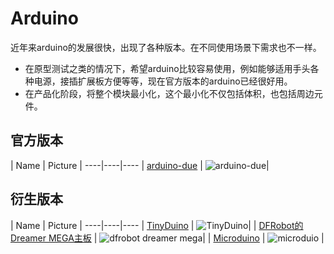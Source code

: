 # Arduino

近年来arduino的发展很快，出现了各种版本。在不同使用场景下需求也不一样。

* 在原型测试之类的情况下，希望arduino比较容易使用，例如能够适用手头各种电源，接插扩展板方便等等，现在官方版本的arduino已经很好用。
* 在产品化阶段，将整个模块最小化，这个最小化不仅包括体积，也包括周边元件。

## 官方版本

| Name | Picture |
----|----|----
| [arduino-due](arduino-due.html) | ![arduino-due](http://ww1.sinaimg.cn/thumbnail/a74ecc4cjw1e0jtvhjvy0j.jpg)|

## 衍生版本

| Name | Picture |
----|----|----
| [TinyDuino](tinyduino.html) | ![TinyDuino](http://ww1.sinaimg.cn/thumbnail/a74ecc4cjw1e0pe4b1br3j.jpg)|
| [DFRobot的Dreamer MEGA主板](dfrobot-dreamer-mega.html) | ![dfrobot dreamer mega](http://ww2.sinaimg.cn/thumbnail/826db6f8jw1e0ky7hmdv7j.jpg)|
| [Microduino](microduino.html) | ![microduio](http://ww2.sinaimg.cn/thumbnail/a74e55b4jw1e0jwtffzdaj.jpg) |
